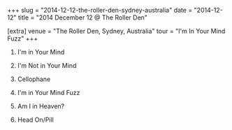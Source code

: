 +++
slug = "2014-12-12-the-roller-den-sydney-australia"
date = "2014-12-12"
title = "2014 December 12 @ The Roller Den"

[extra]
venue = "The Roller Den, Sydney, Australia"
tour = "I'm In Your Mind Fuzz"
+++


 1. I'm in Your Mind

 2. I'm Not in Your Mind

 3. Cellophane

 4. I'm in Your Mind Fuzz

 5. Am I in Heaven?

 6. Head On/Pill



